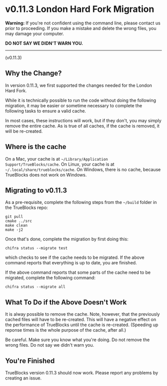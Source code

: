 # v0.11.3 London Hard Fork Migration

**Warning:** If you're not confident using the command line, please contact us prior to proceeding. If you make a mistake and delete the wrong files, you may damage your computer.

**DO NOT SAY WE DIDN'T WARN YOU.**

---

(v0.11.3)

## Why the Change?

In version 0.11.3, we first supported the changes needed for the London Hard Fork.

While it is technically possible to run the code without doing the following migration, it may be easier or sometime necessary to complete the following tasks to ensure a valid cache.

In most cases, these instructions will work, but if they don't, you may simply remove the entire cache. As is true of all caches, if the cache is removed, it will be re-created.

## Where is the cache

On a Mac, your cache is at `~/Library/Application Support/TrueBlocks/cache`. On Linux, your cache is at `~/.local/share/trueblocks/cache`. On Windows, there is no cache, because TrueBlocks does not work on Windows.

## Migrating to v0.11.3

As a pre-requisite, complete the following steps from the `~/build` folder in the TrueBlocks repo:

```[bash]
git pull
cmake ../src
make clean
make -j2
```

Once that's done, complete the migration by first doing this:

```
chifra status --migrate test
```

which checks to see if the cache needs to be migrated. If the above command reports that everything is up to date, you are finished.

If the above command reports that some parts of the cache need to be migrated, complete the following command:

```
chifra status --migrate all
```

## What To Do if the Above Doesn't Work

It is alway possible to remove the cache. Note, however, that the previously cached files will have to be re-created. This will have a negative effect on the performance of TrueBlocks until the cache is re-created. (Speeding up reponse times is the whole purpose of the cache, after all.)

Be careful. Make sure you know what you're doing. Do not remove the wrong files. Do not say we didn't warn you.

## You're Finished

TrueBlocks version 0.11.3 should now work. Please report any problems by creating an issue.
